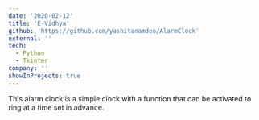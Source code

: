 ```yaml
---
date: '2020-02-12'
title: 'E-Vidhya'
github: 'https://github.com/yashitanamdeo/AlarmClock'
external: ''
tech:
  - Python
  - Tkinter
company: ''
showInProjects: true
---
```


This alarm clock is a simple clock with a function that can be activated to ring at a time set in advance.
